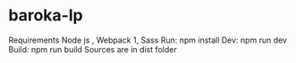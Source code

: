 # baroka-lp
Requirements Node js , Webpack 1, Sass
Run: npm install
Dev: npm run dev
Build: npm run build 
Sources are in dist folder